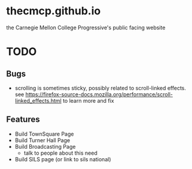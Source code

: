 # thecmcp.github.io
the Carnegie Mellon College Progressive's public facing website

# TODO
## Bugs
- scrolling is sometimes sticky, possibly related to scroll-linked effects. see https://firefox-source-docs.mozilla.org/performance/scroll-linked_effects.html to learn more and fix
## Features
- Build TownSquare Page
- Build Turner Hall Page
- Build Broadcasting Page
    - talk to people about this need
- Build SILS page (or link to sils national)